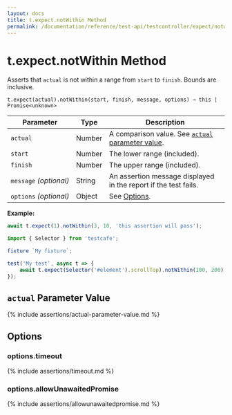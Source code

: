 ```yaml
---
layout: docs
title: t.expect.notWithin Method
permalink: /documentation/reference/test-api/testcontroller/expect/notwithin.html
---
```

# t.expect.notWithin Method

Asserts that `actual` is not within a range from `start` to `finish`. Bounds are inclusive.

```text
t.expect(actual).notWithin(start, finish, message, options) → this | Promise<unknown>
```

Parameter              | Type                                              | Description
---------------------- | ------------------------------------------------- | ------------------------------------------------------------------------------------------------------------------
`actual`             | Number | A comparison value. See [`actual` parameter value](#actual-parameter-value).
`start`             | Number | The lower range (included).
`finish`             | Number | The upper range (included).
`message`&#160;*(optional)* | String   | An assertion message displayed in the report if the test fails.
`options`&#160;*(optional)* | Object   | See [Options](#options).

**Example:**

```js
await t.expect(1).notWithin(3, 10, 'this assertion will pass');
```

```js
import { Selector } from 'testcafe';

fixture `My fixture`;

test('My test', async t => {
    await t.expect(Selector('#element').scrollTop).notWithin(100, 200);
});
```

## `actual` Parameter Value

{% include assertions/actual-parameter-value.md %}

## Options

### options.timeout

{% include assertions/timeout.md %}

### options.allowUnawaitedPromise

{% include assertions/allowunawaitedpromise.md %}
